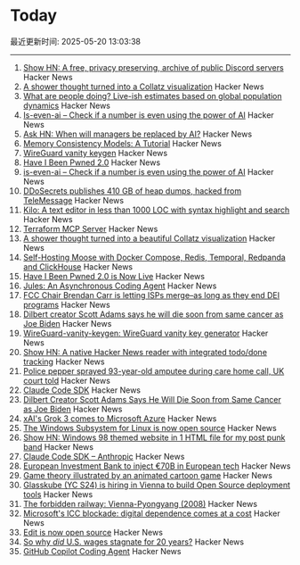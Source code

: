 # Today

最近更新时间: 2025-05-20 13:03:38

--- 
1. [Show HN: A free, privacy preserving, archive of public Discord servers](https://searchcord.io) Hacker News
2. [A shower thought turned into a Collatz visualization](https://abstractnonsense.com/collatz/) Hacker News
3. [What are people doing? Live-ish estimates based on global population dynamics](https://humans.maxcomperatore.com/) Hacker News
4. [Is-even-ai – Check if a number is even using the power of AI](https://www.npmjs.com/package/is-even-ai) Hacker News
5. [Ask HN: When will managers be replaced by AI?](https://news.ycombinator.com/item?id=44037195) Hacker News
6. [Memory Consistency Models: A Tutorial](https://jamesbornholt.com/blog/memory-models/) Hacker News
7. [WireGuard vanity keygen](https://github.com/axllent/wireguard-vanity-keygen) Hacker News
8. [Have I Been Pwned 2.0](https://www.troyhunt.com/have-i-been-pwned-2-0-is-now-live/) Hacker News
9. [is-even-ai – Check if a number is even using the power of AI](https://www.npmjs.com/package/is-even-ai) Hacker News
10. [DDoSecrets publishes 410 GB of heap dumps, hacked from TeleMessage](https://micahflee.com/ddosecrets-publishes-410-gb-of-heap-dumps-hacked-from-telemessages-archive-server/) Hacker News
11. [Kilo: A text editor in less than 1000 LOC with syntax highlight and search](https://github.com/antirez/kilo) Hacker News
12. [Terraform MCP Server](https://github.com/hashicorp/terraform-mcp-server) Hacker News
13. [A shower thought turned into a beautiful Collatz visualization](https://abstractnonsense.com/collatz/) Hacker News
14. [Self-Hosting Moose with Docker Compose, Redis, Temporal, Redpanda and ClickHouse](https://docs.fiveonefour.com/moose/deploying/self-hosting/deploying-with-docker-compose) Hacker News
15. [Have I Been Pwned 2.0 is Now Live](https://www.troyhunt.com/have-i-been-pwned-2-0-is-now-live/) Hacker News
16. [Jules: An Asynchronous Coding Agent](https://jules.google/) Hacker News
17. [FCC Chair Brendan Carr is letting ISPs merge–as long as they end DEI programs](https://arstechnica.com/tech-policy/2025/05/fcc-chair-brendan-carr-is-letting-isps-merge-as-long-as-they-end-dei-programs/) Hacker News
18. [Dilbert creator Scott Adams says he will die soon from same cancer as Joe Biden](https://www.thewrap.com/dilbert-scott-adams-prostate-cancer-biden/) Hacker News
19. [WireGuard-vanity-keygen: WireGuard vanity key generator](https://github.com/axllent/wireguard-vanity-keygen) Hacker News
20. [Show HN: A native Hacker News reader with integrated todo/done tracking](https://github.com/haojiang99/hacker_news_reader) Hacker News
21. [Police pepper sprayed 93-year-old amputee during care home call, UK court told](https://www.rte.ie/news/uk/2025/0519/1513775-elderly-amputee-pepper-sprayed/) Hacker News
22. [Claude Code SDK](https://docs.anthropic.com/en/docs/claude-code/sdk) Hacker News
23. [Dilbert Creator Scott Adams Says He Will Die Soon from Same Cancer as Joe Biden](https://www.thewrap.com/dilbert-scott-adams-prostate-cancer-biden/) Hacker News
24. [xAI's Grok 3 comes to Microsoft Azure](https://techcrunch.com/2025/05/19/xais-grok-3-comes-to-microsoft-azure/) Hacker News
25. [The Windows Subsystem for Linux is now open source](https://blogs.windows.com/windowsdeveloper/2025/05/19/the-windows-subsystem-for-linux-is-now-open-source/) Hacker News
26. [Show HN: Windows 98 themed website in 1 HTML file for my post punk band](https://corp.band) Hacker News
27. [Claude Code SDK – Anthropic](https://docs.anthropic.com/en/docs/claude-code/sdk) Hacker News
28. [European Investment Bank to inject €70B in European tech](https://ioplus.nl/en/posts/european-investment-bank-to-inject-70-billion-in-european-tech) Hacker News
29. [Game theory illustrated by an animated cartoon game](https://ncase.me/trust/) Hacker News
30. [Glasskube (YC S24) is hiring in Vienna to build Open Source deployment tools](https://www.ycombinator.com/companies/glasskube/jobs/wjB77iZ-founding-engineer-go-typescript-kubernetes-docker) Hacker News
31. [The forbidden railway: Vienna-Pyongyang (2008)](http://vienna-pyongyang.blogspot.com/2008/04/how-everything-began.html) Hacker News
32. [Microsoft's ICC blockade: digital dependence comes at a cost](https://www.techzine.eu/news/privacy-compliance/131536/microsofts-icc-blockade-digital-dependence-comes-at-a-cost/) Hacker News
33. [Edit is now open source](https://devblogs.microsoft.com/commandline/edit-is-now-open-source/) Hacker News
34. [So why *did* U.S. wages stagnate for 20 years?](https://www.noahpinion.blog/p/so-why-did-us-wages-stagnate-for) Hacker News
35. [GitHub Copilot Coding Agent](https://github.blog/changelog/2025-05-19-github-copilot-coding-agent-in-public-preview/) Hacker News

